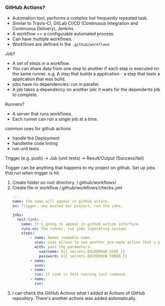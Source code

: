### GitHub Actions?
- Automation tool, performs a complex but frequently repeated task.
- Similar to Travis-CI, GitLab CI/CD (Continuous Integration and Continuous Delivery), Jenkins
- A workflow == a configurable automated process.
- Can have multiple workflows.
- Workflows are defined in the `.github/workflows`

Job?
- A set of steps in a workflow.
- You can share data from one step to another if each step is executed on the same runner.
e.g. A step that builds a application - a step that tests a application that was build.
- jobs have no dependencies: run in parallel.
- A job takes a dependency on another job: it waits for the dependents job to complete.

Runners?
- A server that runs workflows.
- Each runner can run a single job at a time.


common uses for github actions
- handle the Deployment
- handlethe code linting
- run unit tests

 Trigger (e.g. push) -> Job (unit tests) -> Result/Output (Success/fail)

 Trigger can be anything that happens to my project on github.
 Set up jobs that run when trigger is hit.

1. Create folder on root directory. /.github/workflows/
2. Create file in workflow /.github/workflows/checks.yml
    ```yml
    ---
    name: the name will appear in github action.
    on: Trigger. any pushed our project, run the jobs.

    jobs:
      test-lint:
        name: It's going to appear in github action interface.
        runs-on: The runner, run jobs (operating system)
        steps:
            - name: Human readable name.
              uses: uses allows to use another pre-made action that's provided in the Github action repository.
              with: pass the parameters.
                username: ${{ secrets.DOCKERHUB_USER }}
                password: ${{ secrets.DOCKERHUB_TOKEN }}
            - name:
              uses:
            - name:
              run: if name is Test running test command.
            - name:
              run:

    ```
3. I can check the GitHub Actions what I added at Actions of GitHub repository.
There's another actions was added automatically.
